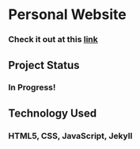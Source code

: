 # Personal Website

### Check it out at this [link](https://benjamin-wild.github.io)

## Project Status
### In Progress!

## Technology Used
### HTML5, CSS, JavaScript, Jekyll
